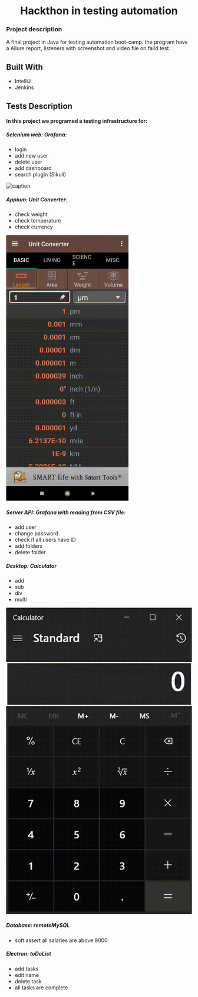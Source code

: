 <h1 align="center">Hackthon in testing automation</h1>
<h3>Project description</h3>
<p>
A final project in Java for testing automation boot-camp. the program have a Allure report, listeners with screenshot and video file on faild test. 
</p>


## Built With
- IntelliJ
- Jenkins

## Tests Description
<h4>In this project we programed a testing infrastructure for:</h4>
<h5>Selenium web: Grafana:</h5>


- login
- add new user
- delete user
- add dashboard
- search plugin (Sikuli)

![caption](https://github.com/ilantal321/videos/blob/main/Grafana%20-%20Google%20Chrome%202021-12-05%2012-08-25.gif)


<h5>Appium: Unit Converter:</h5>

- check weight
- check temperature
- check currency 


![caption](https://github.com/ilantal321/videos/blob/main/Screenrecorder-2021-12-05-12-47-19-986(0).gif)


<h5>Server API: Grafana with reading from CSV file:</h5>

- add user
- change password
- check if all users have ID
- add folders
- delete folder

<h5>Desktop: Calculator</h5>

- add
- sub
- div
- multi

![caption](https://github.com/ilantal321/videos/blob/main/Calculator%202021-12-05%2012-16-40.gif)
<h5>Database: remoteMySQL</h5>

- soft assert all salaries are above 9000


<h5>Electron: toDoList</h5>

- add tasks
- edit name
- delete task
- all tasks are complete
